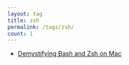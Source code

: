 ```yaml
---
layout: tag
title: zsh
permalink: /tags/zsh/
count: 1
---
```


- [Demystifying Bash and Zsh on Mac](https://spencerlepine.github.io/blog/demystifying-bash-and-zsh-on-mac)
